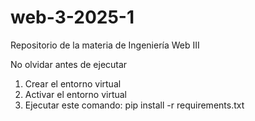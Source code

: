 # web-3-2025-1
Repositorio de la materia de Ingeniería Web III

No olvidar antes de ejecutar
1. Crear el entorno virtual
2. Activar el entorno virtual
3. Ejecutar este comando: pip install -r requirements.txt